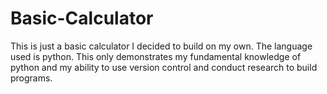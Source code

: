 # Basic-Calculator

This is just a basic calculator I decided to build on my own.
The language used is python.
This only demonstrates my fundamental knowledge of python and
my ability to use version control and conduct research to build
programs.